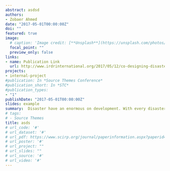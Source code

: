 ```yaml
---
abstract: asdsd
authors:
- Zobaer Ahmed
date: "2017-05-01T00:00:00Z"
doi: ""
featured: true
image:
  # caption: 'Image credit: [**Unsplash**](https://unsplash.com/photos/pLCdAaMFLTE)'
  focal_point: ""
  preview_only: false
links:
- name: Publication Link
  url: http://www.irdrinternational.org/2017/05/12/co-designing-disaster-risk-reduction-solutions-towards-participatory-action-and-communication-in-science-technology-and-academia/
projects:
- internal-project
#publication: In *Source Themes Conference*
#publication_short: In *STC*
#publication_types:
- "1"
publishDate: "2017-05-01T00:00:00Z"
slides: example
summary:  Disaster have an enormous on development. With every disaster, there is a significant impact on various sector of development like agriculture, construction, health, education and infrastructure.
# tags:
# - Source Themes
title: asds
# url_code: '#'
# url_dataset: '#'
# url_pdf: https://www.scirp.org/journal/paperinformation.aspx?paperid=82469
# url_poster: '#'
# url_project: ""
# url_slides: ""
# url_source: '#'
# url_video: '#'
---
```


<div style="display: none">
{{% callout note %}}
Click the *Cite* button above to demo the feature to enable visitors to import publication metadata into their reference management software.
{{% /callout %}}

{{% callout note %}}
Create your slides in Markdown - click the *Slides* button to check out the example.
{{% /callout %}}

Supplementary notes can be added here, including [code, math, and images](https://wowchemy.com/docs/writing-markdown-latex/).
</div>
